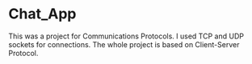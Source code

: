 # Chat_App
This was a project for Communications Protocols. I used TCP and UDP sockets for connections. The whole project is based on Client-Server Protocol.
